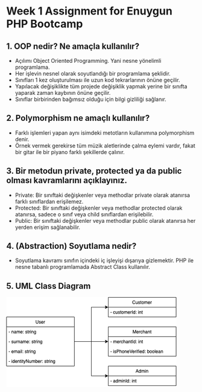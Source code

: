 # Week 1 Assignment for Enuygun PHP Bootcamp

## 1. OOP nedir? Ne amaçla kullanılır?
- Açılımı Object Oriented Programming. Yani nesne yönelimli programlama.
- Her işlevin nesnel olarak soyutlandığı bir programlama şeklidir.
- Sınıfları 1 kez oluşturulması ile uzun kod tekrarlarının önüne geçilir.
- Yapılacak değişiklikte tüm projede değişiklik yapmak yerine bir sınıfta yaparak zaman kaybının önüne geçilir.
- Sınıflar birbirinden bağımsız olduğu için bilgi gizliliği sağlanır.

## 2. Polymorphism ne amaçlı kullanılır?
- Farklı işlemleri yapan aynı isimdeki metotların kullanımına polymorphism denir.
- Örnek vermek gerekirse tüm müzik aletlerinde çalma eylemi vardır, fakat bir gitar ile bir piyano farklı şekillerde çalınır.

## 3. Bir metodun private, protected ya da public olması kavramlarını açıklayınız.
- Private: Bir sınıftaki değişkenler veya methodlar private olarak atanırsa farklı sınıflardan erişilemez.
- Protected: Bir sınıftaki değişkenler veya methodlar protected olarak atanırsa, sadece o sınıf veya child sınıflardan erişilebilir.
- Public: Bir sınıftaki değişkenler veya methodlar public olarak atanırsa her yerden erişim sağlanabilir.

## 4. (Abstraction) Soyutlama nedir?
- Soyutlama kavramı sınıfın içindeki iç işleyişi dışarıya gizlemektir. PHP ile nesne tabanlı programlamada Abstract Class kullanılır.

## 5. UML Class Diagram
![Image](UML.png)